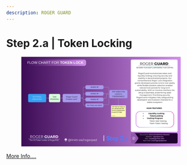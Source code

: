 ```yaml
---
description: ROGER GUARD
---
```


# Step 2.a | Token Locking



<figure><img src="../../.gitbook/assets/lp lock.png" alt=""><figcaption></figcaption></figure>

[More Info....](../../roger-solana-guard/roger-solana-guard/)
